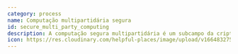 ```yaml
---
category: process
name: Computação multipartidária segura
id: secure_multi_party_computing
description: A computação segura multipartidária é um subcampo da criptografia cujo objetivo é criar métodos que permitam às partes calcular conjuntamente uma função sobre os seus dados, mantendo esses dados privados. Permite aos participantes gerar conhecimentos agregados a partir dos dados, mantendo em segredo os elementos individuais dos dados.
icon: https://res.cloudinary.com/helpful-places/image/upload/v1664832754/dtpr-icons/process/encrypted_oedzbb.svg
---
```


